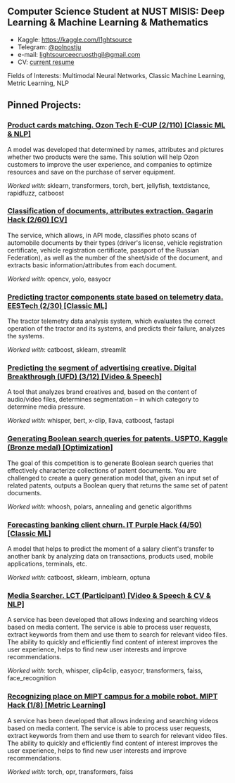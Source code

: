 ## Computer Science Student at NUST MISIS: Deep Learning & Machine Learning & Mathematics

* Kaggle: https://kaggle.com/l1ghtsource
* Telegram: [@polnostju](https://t.me/polnostju)
* e-mail: lightsourceecruosthgil@gmail.com
* CV: [current resume](https://drive.google.com/file/d/1lWt7L2YFxZGPnlenms4MKEJwvFL_j1xE/view?usp=sharing)

Fields of Interests: Multimodal Neural Networks, Classic Machine Learning, Metric Learning, NLP

## Pinned Projects: 

### [Product cards matching. Ozon Tech E-CUP (2/110) [Classic ML & NLP]](https://github.com/l1ghtsource/ozon-ecup-matching) 

A model was developed that determined by names, attributes and pictures whether two products were the same. This solution will help Ozon customers to improve the user experience, and companies to optimize resources and save on the purchase of server equipment.

*Worked with*: sklearn, transformers, torch, bert, jellyfish, textdistance, rapidfuzz, catboost

### [Classification of documents, attributes extraction. Gagarin Hack (2/60) [CV]](https://github.com/l1ghtsource/gagarin-hack-document-reader)

The service, which allows, in API mode, classifies photo scans of automobile documents by their types (driver's license, vehicle registration certificate, vehicle registration certificate, passport of the Russian Federation), as well as the number of the sheet/side of the document, and extracts basic information/attributes from each document.

*Worked with*: opencv, yolo, easyocr

### [Predicting tractor components state based on telemetry data. EESTech (2/30) [Classic ML]](https://github.com/l1ghtsource/eestech-hack-tractor-forecasting)

The tractor telemetry data analysis system, which evaluates the correct operation of the tractor and its systems, and predicts their failure, analyzes the systems.

*Worked with*: catboost, sklearn, streamlit

### [Predicting the segment of advertising creative. Digital Breakthrough (UFD) (3/12) [Video & Speech]](https://github.com/l1ghtsource/mediawise-creative-filter)

A tool that analyzes brand creatives and, based on the content of audio/video files, determines segmentation – in which category to determine media pressure.

*Worked with*: whisper, bert, x-clip, llava, catboost, fastapi

### [Generating Boolean search queries for patents. USPTO, Kaggle (Bronze medal) [Optimization]](https://github.com/l1ghtsource/ustpo-patent-query-generator)

The goal of this competition is to generate Boolean search queries that effectively characterize collections of patent documents. You are challenged to create a query generation model that, given an input set of related patents, outputs a Boolean query that returns the same set of patent documents.

*Worked with*: whoosh, polars, annealing and genetic algorithms

### [Forecasting banking client churn. IT Purple Hack (4/50) [Classic ML]](https://github.com/l1ghtsource/it-purple-hack-sber-case)

A model that helps to predict the moment of a salary client's transfer to another bank by analyzing data on transactions, products used, mobile applications, terminals, etc.

*Worked with*: catboost, sklearn, imblearn, optuna

### [Media Searcher. LCT (Participant) [Video & Speech & CV & NLP]](https://github.com/l1ghtsource/media-searcher) 

A service has been developed that allows indexing and searching videos based on media content. The service is able to process user requests, extract keywords from them and use them to search for relevant video files. The ability to quickly and efficiently find content of interest improves the user experience, helps to find new user interests and improve recommendations.

*Worked with*: torch, whisper, clip4clip, easyocr, transformers, faiss, face_recognition

### [Recognizing place on MIPT campus for a mobile robot. MIPT Hack (1/8) [Metric Learning]](https://github.com/l1ghtsource/mipt-hackathon) 

A service has been developed that allows indexing and searching videos based on media content. The service is able to process user requests, extract keywords from them and use them to search for relevant video files. The ability to quickly and efficiently find content of interest improves the user experience, helps to find new user interests and improve recommendations.

*Worked with*: torch, opr, transformers, faiss
